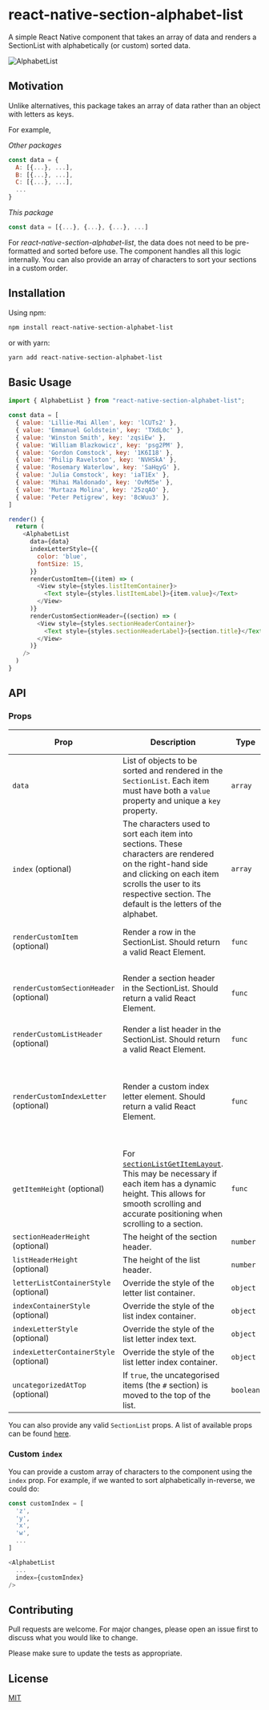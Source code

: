 # react-native-section-alphabet-list

A simple React Native component that takes an array of data and renders a SectionList with alphabetically (or custom) sorted data.

![AlphabetList](https://media.giphy.com/media/SACshMzMIP2NvP8rvY/giphy.gif)

## Motivation

Unlike alternatives, this package takes an array of data rather than an object with letters as keys.

For example,

_Other packages_

```javascript
const data = {
  A: [{...}, ...],
  B: [{...}, ...],
  C: [{...}, ...],
  ...
}
```

_This package_

```javascript
const data = [{...}, {...}, {...}, ...]
```

For _react-native-section-alphabet-list_, the data does not need to be pre-formatted and sorted before use. The component handles all this logic internally. You can also provide an array of characters to sort your sections in a custom order.

## Installation

Using npm:

```sh
npm install react-native-section-alphabet-list
```

or with yarn:

```sh
yarn add react-native-section-alphabet-list
```

## Basic Usage

```javascript
import { AlphabetList } from "react-native-section-alphabet-list";

const data = [
  { value: 'Lillie-Mai Allen', key: 'lCUTs2' },
  { value: 'Emmanuel Goldstein', key: 'TXdL0c' },
  { value: 'Winston Smith', key: 'zqsiEw' },
  { value: 'William Blazkowicz', key: 'psg2PM' },
  { value: 'Gordon Comstock', key: '1K6I18' },
  { value: 'Philip Ravelston', key: 'NVHSkA' },
  { value: 'Rosemary Waterlow', key: 'SaHqyG' },
  { value: 'Julia Comstock', key: 'iaT1Ex' },
  { value: 'Mihai Maldonado', key: 'OvMd5e' },
  { value: 'Murtaza Molina', key: '25zqAO' },
  { value: 'Peter Petigrew', key: '8cWuu3' },
]

render() {
  return (
    <AlphabetList
      data={data}
      indexLetterStyle={{ 
        color: 'blue', 
        fontSize: 15,
      }}
      renderCustomItem={(item) => (
        <View style={styles.listItemContainer}>
          <Text style={styles.listItemLabel}>{item.value}</Text>
        </View>
      )}
      renderCustomSectionHeader={(section) => (
        <View style={styles.sectionHeaderContainer}>
          <Text style={styles.sectionHeaderLabel}>{section.title}</Text>
        </View>
      )}
    />
  )
}
```

## API

### Props

| Prop | Description | Type | Signature (func) | Default |
| --- | --- | --- | --- | --- |
| `data` | List of objects to be sorted and rendered in the `SectionList`. Each item must have both a `value` property and unique a `key` property. | `array` | | |
| `index` (optional) | The characters used to sort each item into sections. These characters are rendered on the right-hand side and clicking on each item scrolls the user to its respective section. The default is the letters of the alphabet. | `array` | | `['a', 'b', 'c', 'd', 'e', 'f', ...]` (see `DEFAULT_CHAR_INDEX` [here](https://github.com/Kieran-McIntyre/react-native-section-alphabet-list/blob/master/src/values/consts.ts))|
| `renderCustomItem` (optional) | Render a row in the SectionList. Should return a valid React Element. | `func` | `{ item: { value: string, key: string } } : ReactElement` | |
| `renderCustomSectionHeader` (optional) | Render a section header in the SectionList. Should return a valid React Element. | `func` | `{ section: { title: string, index: number, data: array } } : ReactElement` | |
| `renderCustomListHeader` (optional) | Render a list header in the SectionList. Should return a valid React Element. | `func` | | |
| `renderCustomIndexLetter` (optional) | Render a custom index letter element. Should return a valid React Element. | `func` | `{ item: { title: string, index: number, data: array }, index: number, onPress: func } : ReactElement` | |
| `getItemHeight` (optional) | For [`sectionListGetItemLayout`](https://www.npmjs.com/package/react-native-section-list-get-item-layout). This may be necessary if each item has a dynamic height. This allows for smooth scrolling and accurate positioning when scrolling to a section.  | `func` | `{ sectionIndex: number, rowIndex: number } : number`  | |
| `sectionHeaderHeight` (optional) | The height of the section header. | `number` | | `40` |
| `listHeaderHeight` (optional) | The height of the list header. | `number` | | `0` |
| `letterListContainerStyle` (optional) | Override the style of the letter list container.  | `object` | | `undefined` |
| `indexContainerStyle` (optional) | Override the style of the list index container.  | `object` | | `undefined` |
| `indexLetterStyle` (optional) | Override the style of the list letter index text.  | `object` | | `undefined` |
| `indexLetterContainerStyle` (optional) | Override the style of the list letter index container.  | `object` | | `undefined` |
| `uncategorizedAtTop` (optional) | If `true`, the uncategorised items (the `#` section) is moved to the top of the list.  | `boolean` | | false |

You can also provide any valid `SectionList` props. A list of available props can be found [here](https://reactnative.dev/docs/sectionlist#props).

### Custom `index`

You can provide a custom array of characters to the component using the `index` prop. For example, if we wanted to sort alphabetically in-reverse, we could do:

```javascript
const customIndex = [
  'z',
  'y',
  'x',
  'w',
  ...
]

<AlphabetList
  ...
  index={customIndex}
/>
```


## Contributing

Pull requests are welcome. For major changes, please open an issue first to discuss what you would like to change.

Please make sure to update the tests as appropriate.

## License

[MIT](https://choosealicense.com/licenses/mit/)
